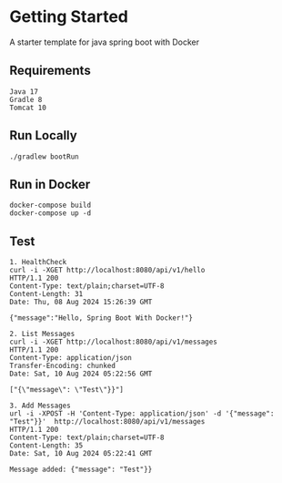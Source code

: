 # Getting Started

A starter template for java spring boot with Docker

## Requirements
```
Java 17
Gradle 8
Tomcat 10
```

## Run Locally
```
./gradlew bootRun
```

## Run in Docker
```
docker-compose build
docker-compose up -d
```

## Test
```
1. HealthCheck
curl -i -XGET http://localhost:8080/api/v1/hello
HTTP/1.1 200
Content-Type: text/plain;charset=UTF-8
Content-Length: 31
Date: Thu, 08 Aug 2024 15:26:39 GMT

{"message":"Hello, Spring Boot With Docker!"}

2. List Messages
curl -i -XGET http://localhost:8080/api/v1/messages
HTTP/1.1 200
Content-Type: application/json
Transfer-Encoding: chunked
Date: Sat, 10 Aug 2024 05:22:56 GMT

["{\"message\": \"Test\"}}"]

3. Add Messages
url -i -XPOST -H 'Content-Type: application/json' -d '{"message": "Test"}}'  http://localhost:8080/api/v1/messages
HTTP/1.1 200
Content-Type: text/plain;charset=UTF-8
Content-Length: 35
Date: Sat, 10 Aug 2024 05:22:41 GMT

Message added: {"message": "Test"}}
```